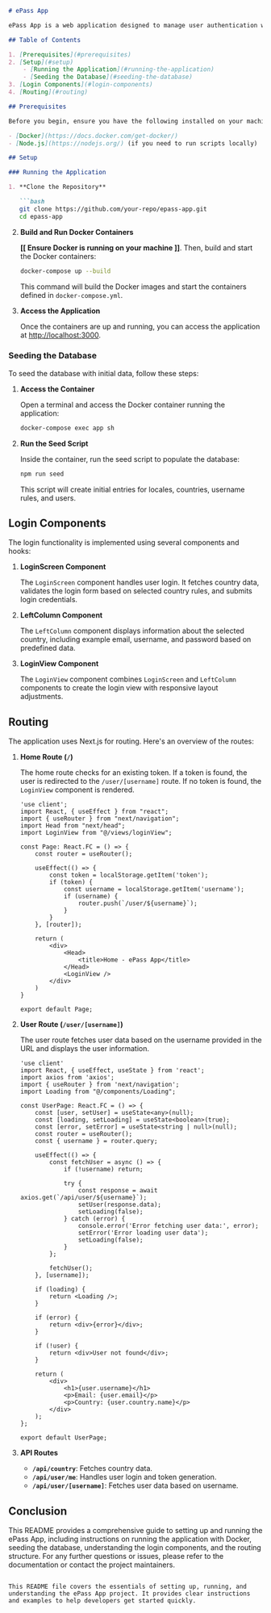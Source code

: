 
```markdown
# ePass App

ePass App is a web application designed to manage user authentication with country-specific username validation rules. This document provides instructions on how to set up the project using Docker, seed the database with initial data, and details the login components and routing.

## Table of Contents

1. [Prerequisites](#prerequisites)
2. [Setup](#setup)
    - [Running the Application](#running-the-application)
    - [Seeding the Database](#seeding-the-database)
3. [Login Components](#login-components)
4. [Routing](#routing)

## Prerequisites

Before you begin, ensure you have the following installed on your machine:

- [Docker](https://docs.docker.com/get-docker/)
- [Node.js](https://nodejs.org/) (if you need to run scripts locally)

## Setup

### Running the Application

1. **Clone the Repository**

   ```bash
   git clone https://github.com/your-repo/epass-app.git
   cd epass-app
   ```

2. **Build and Run Docker Containers**

   **[[ Ensure Docker is running on your machine ]]**. Then, build and start the Docker containers:

   ```bash
   docker-compose up --build
   ```

   This command will build the Docker images and start the containers defined in `docker-compose.yml`.

3. **Access the Application**

   Once the containers are up and running, you can access the application at [http://localhost:3000](http://localhost:3000).

### Seeding the Database

To seed the database with initial data, follow these steps:

1. **Access the Container**

   Open a terminal and access the Docker container running the application:

   ```bash
   docker-compose exec app sh
   ```

2. **Run the Seed Script**

   Inside the container, run the seed script to populate the database:

   ```bash
   npm run seed
   ```

   This script will create initial entries for locales, countries, username rules, and users.

## Login Components

The login functionality is implemented using several components and hooks:

1. **LoginScreen Component**

   The `LoginScreen` component handles user login. It fetches country data, validates the login form based on selected country rules, and submits login credentials.

2. **LeftColumn Component**

   The `LeftColumn` component displays information about the selected country, including example email, username, and password based on predefined data.

3. **LoginView Component**

   The `LoginView` component combines `LoginScreen` and `LeftColumn` components to create the login view with responsive layout adjustments.

## Routing

The application uses Next.js for routing. Here's an overview of the routes:

1. **Home Route (`/`)**

   The home route checks for an existing token. If a token is found, the user is redirected to the `/user/[username]` route. If no token is found, the `LoginView` component is rendered.

   ```tsx
   'use client';
   import React, { useEffect } from "react";
   import { useRouter } from "next/navigation";
   import Head from "next/head";
   import LoginView from "@/views/loginView";

   const Page: React.FC = () => {
       const router = useRouter();

       useEffect(() => {
           const token = localStorage.getItem('token');
           if (token) {
               const username = localStorage.getItem('username');
               if (username) {
                   router.push(`/user/${username}`);
               }
           }
       }, [router]);

       return (
           <div>
               <Head>
                   <title>Home - ePass App</title>
               </Head>
               <LoginView />
           </div>
       )
   }

   export default Page;
   ```

2. **User Route (`/user/[username]`)**

   The user route fetches user data based on the username provided in the URL and displays the user information.

   ```tsx
   'use client'
   import React, { useEffect, useState } from 'react';
   import axios from 'axios';
   import { useRouter } from 'next/navigation';
   import Loading from "@/components/Loading";

   const UserPage: React.FC = () => {
       const [user, setUser] = useState<any>(null);
       const [loading, setLoading] = useState<boolean>(true);
       const [error, setError] = useState<string | null>(null);
       const router = useRouter();
       const { username } = router.query;

       useEffect(() => {
           const fetchUser = async () => {
               if (!username) return;

               try {
                   const response = await axios.get(`/api/user/${username}`);
                   setUser(response.data);
                   setLoading(false);
               } catch (error) {
                   console.error('Error fetching user data:', error);
                   setError('Error loading user data');
                   setLoading(false);
               }
           };

           fetchUser();
       }, [username]);

       if (loading) {
           return <Loading />;
       }

       if (error) {
           return <div>{error}</div>;
       }

       if (!user) {
           return <div>User not found</div>;
       }

       return (
           <div>
               <h1>{user.username}</h1>
               <p>Email: {user.email}</p>
               <p>Country: {user.country.name}</p>
           </div>
       );
   };

   export default UserPage;
   ```

3. **API Routes**

    - **`/api/country`**: Fetches country data.
    - **`/api/user/me`**: Handles user login and token generation.
    - **`/api/user/[username]`**: Fetches user data based on username.

## Conclusion

This README provides a comprehensive guide to setting up and running the ePass App, including instructions on running the application with Docker, seeding the database, understanding the login components, and the routing structure. For any further questions or issues, please refer to the documentation or contact the project maintainers.
```

This README file covers the essentials of setting up, running, and understanding the ePass App project. It provides clear instructions and examples to help developers get started quickly.
